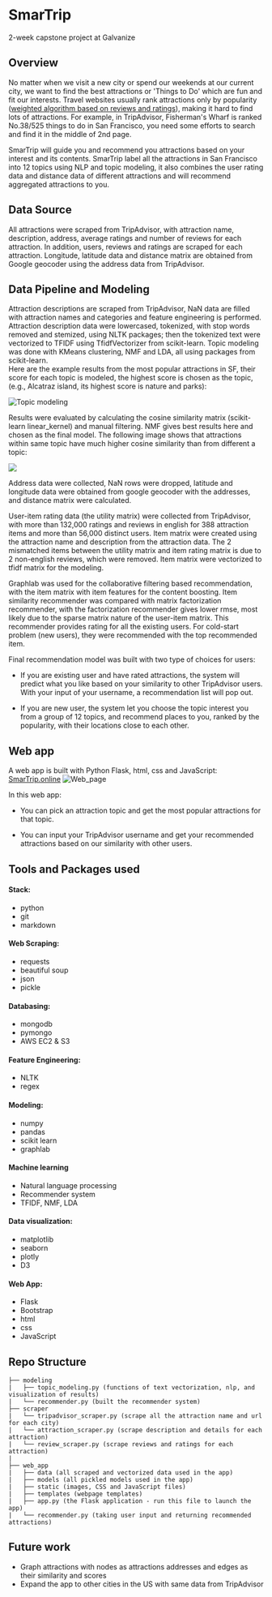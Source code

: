 # SmarTrip
2-week capstone project at Galvanize

## Overview
No matter when we visit a new city or spend our weekends at our current city, we want to find the best attractions or 'Things to Do' which are fun and fit our interests. Travel websites usually rank attractions only by popularity ([weighted algorithm based on reviews and ratings](https://www.tripadvisor.com/TripAdvisorInsights/n2701/changes-tripadvisor-popularity-ranking-algorithm)), making it hard to find lots of attractions. For example, in TripAdvisor, Fisherman's Wharf is ranked No.38/525 things to do in San Francisco, you need some efforts to search and find it in the middle of 2nd page.

SmarTrip will guide you and recommend you attractions based on your interest and its contents. SmarTrip label all the attractions in San Francisco into 12 topics using NLP and topic modeling, it also combines the user rating data and distance data of different attractions and will recommend aggregated attractions to you.

## Data Source
All attractions were scraped from TripAdvisor, with attraction name, description, address, average ratings and number of reviews for each attraction. In addition, users, reviews and ratings are scraped for each attraction. Longitude, latitude data and distance matrix are obtained from Google geocoder using the address data from TripAdvisor.

## Data Pipeline and Modeling
Attraction descriptions are scraped from TripAdvisor, NaN data are filled with attraction names and categories and feature engineering is performed. Attraction description data were lowercased, tokenized, with stop words removed and stemized, using NLTK packages; then the tokenized text were vectorized to TFIDF using TfidfVectorizer from scikit-learn. Topic modeling was done with KMeans clustering, NMF and LDA, all using packages from scikit-learn.  
Here are the example results from the most popular attractions in SF, their score for each topic is modeled, the highest score is chosen as the topic, (e.g., Alcatraz island, its highest score is nature and parks):

![Topic modeling](images/topic_modeling.png)

Results were evaluated by calculating the cosine similarity matrix (scikit-learn linear_kernel) and manual filtering. NMF gives best results here and chosen as the final model. The following image shows that attractions within same topic have much higher cosine similarity than from different a topic:  

![](images/cosine-similarity.png)

<!-- <img src="images/cosine_similarity.png" alt="Drawing" style="width: 300px;"/> -->

Address data were collected, NaN rows were dropped, latitude and longitude data were obtained from google geocoder with the addresses, and distance matrix were calculated.

User-item rating data (the utility matrix) were collected from TripAdvisor, with more than 132,000  ratings and reviews in english for 388 attraction items and more than 56,000 distinct users.  Item matrix were created using the attraction name and description from the attraction data. The 2 mismatched items between the utility matrix and item rating matrix is due to 2 non-english reviews, which were removed. Item matrix were vectorized to tfidf matrix for the modeling.

Graphlab was used for the collaborative filtering based recommendation, with the item matrix with item features for the content boosting. Item similarity recommender was compared with matrix factorization recommender, with the factorization recommender gives lower rmse, most likely due to the sparse matrix nature of the user-item matrix. This recommender provides rating for all the existing users. For cold-start problem (new users), they were recommended with the top recommended item.

Final recommendation model was built with two type of choices for users:
* If you are existing user and have rated attractions, the system will predict what you like based on your similarity to other TripAdvisor users. With your input of your username, a recommendation list will pop out.

* If you are new user, the system let you choose the topic interest you from a group of 12 topics, and recommend places to you, ranked by the popularity, with their locations close to each other.

## Web app
A web app is built with Python Flask, html, css and JavaScript: [SmarTrip.online](smartrip.online)
![Web_page](images/Web_frontpage.png)

In this web app:  
* You can pick an attraction topic and get the most popular attractions for that topic.

* You can input your TripAdvisor username and get your recommended attractions based on our similarity with other users.


## Tools and Packages used

#### Stack:

* python
* git
* markdown

#### Web Scraping:

* requests
* beautiful soup
* json
* pickle

#### Databasing:

* mongodb
* pymongo
* AWS EC2 & S3

#### Feature Engineering:

* NLTK
* regex

#### Modeling:

* numpy
* pandas
* scikit learn
* graphlab

#### Machine learning
* Natural language processing
* Recommender system
* TFIDF, NMF, LDA

#### Data visualization:

* matplotlib
* seaborn
* plotly
* D3

#### Web App:

* Flask
* Bootstrap
* html
* css
* JavaScript


## Repo Structure
```
├── modeling
|   ├── topic_modeling.py (functions of text vectorization, nlp, and visualization of results)
|   └── recommender.py (built the recommender system)
├── scraper
|   └── tripadvisor_scraper.py (scrape all the attraction name and url for each city)
|   └── attraction_scraper.py (scrape description and details for each attraction)
|   └── review_scraper.py (scrape reviews and ratings for each attraction)
|
├── web_app
|   ├── data (all scraped and vectorized data used in the app)
|   ├── models (all pickled models used in the app)
|   ├── static (images, CSS and JavaScript files)
|   ├── templates (webpage templates)
|   ├── app.py (the Flask application - run this file to launch the app)
|   └── recommender.py (taking user input and returning recommended attractions)

```

## Future work
* Graph attractions with nodes as attractions addresses and edges as their similarity and scores
* Expand the app to other cities in the US with same data from TripAdvisor
